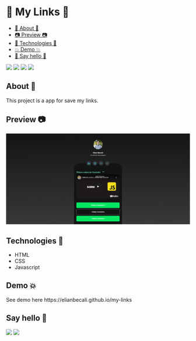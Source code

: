 <h1 > 🔗 My Links 🔗 </h1>

* [🎯 About 🎯](#about)
* [📷 Preview 📷](#preview)
* [🚀 Technologies 🚀](#technologies)
* [💥 Demo 💥](#howToUse)
* [👋 Say hello 👋](#sayHello)

![](https://img.shields.io/github/languages/count/elianbecali/my-links)
![](https://img.shields.io/github/languages/top/elianbecali/my-links)
![](https://img.shields.io/github/last-commit/elianbecali/my-links)
![](https://img.shields.io/github/repo-size/elianbecali/my-links)

<h2 id="about"> About 🎯 </h2>
<p>
  This project is a app for save my links. 
</p>

<h2 id="preview"> Preview 📷 </h2>
<p align="center">
    <kbd>
        <img width="auto" height="auto" src=".github/show.png">
    </kbd>
</p>

<h2 id="technologies">Technologies 🚀</h2>

<ul>
    <li>HTML</li>
    <li>CSS</li>
    <li>Javascript</li>
</ul>

<h2 id="howExecute"> Demo 💥 </h2>
<p>See demo here https://elianbecali.github.io/my-links </p>

<h2 id ="sayHello">Say hello 👋</h2>

<a href="https://www.linkedin.com/in/elianbecali/"><img src="https://img.shields.io/badge/linkedin-%230077B5.svg?&style=for-the-badge&logo=linkedin&logoColor=white" height=25></a> 
<a href="https://www.instagram.com/elianbecali/"><img src="https://img.shields.io/badge/instagram-%23E4405F.svg?&style=for-the-badge&logo=instagram&logoColor=white" height=25></a>
